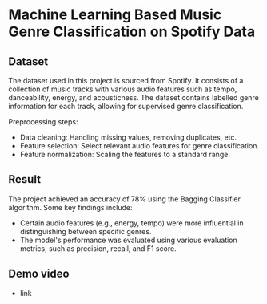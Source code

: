 # Machine Learning Based Music Genre Classification on Spotify Data

## Dataset

The dataset used in this project is sourced from Spotify. It consists of a collection of music tracks with various audio features such as tempo, danceability, energy, and acousticness. The dataset contains labelled genre information for each track, allowing for supervised genre classification.

Preprocessing steps:
- Data cleaning: Handling missing values, removing duplicates, etc.
- Feature selection: Select relevant audio features for genre classification.
- Feature normalization: Scaling the features to a standard range.

## Result

The project achieved an accuracy of 78% using the Bagging Classifier algorithm. Some key findings include:
- Certain audio features (e.g., energy, tempo) were more influential in distinguishing between specific genres.
- The model's performance was evaluated using various evaluation metrics, such as precision, recall, and F1 score.

## Demo video
- link


